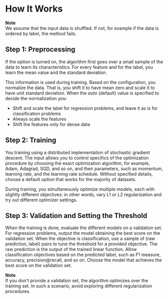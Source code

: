 # How It Works<a name="ll_how-it-works"></a>

**Note**  
We assume that the input data is shuffled\. If not, for example if the data is ordered by label, the method fails\. 

## Step 1: Preprocessing<a name="step1-preprocessing"></a>

If the option is turned on, the algorithm first goes over a small sample of the data to learn its characteristics\. For every feature and for the label, you learn the mean value and the standard deviation\. 

This information is used during training\. Based on the configuration, you normalize the data\. That is, you shift it to have mean zero and scale it to have unit standard deviation\. When the *auto* \(default\) value is specified to decide the normalization you: 
+ Shift and scale the label for regression problems, and leave it as is for classification problems
+ Always scale the features
+ Shift the features only for dense data

## Step 2: Training<a name="step2-training"></a>

You training using a distributed implementation of stochastic gradient descent\. The input allows you to control specifics of the optimization procedure by choosing the exact optimization algorithm, for example, Adam, Adagrad, SGD, and so on, and their parameters, such as momentum, learning rate, and the learning rate schedule\. Without specified details, choose a default option that works for the majority of datasets\. 

During training, you simultaneously optimize multiple models, each with slightly different objectives: in other words, vary L1 or L2 regularization and try out different optimizer settings\. 

## Step 3: Validation and Setting the Threshold<a name="step3-validation"></a>

When the training is done, evaluate the different models on a validation set\. For regression problems, output the model obtaining the best score on the validation set\. When the objective is classification, use a sample of \(raw prediction, label\) pairs to tune the threshold for a provided objective\. The raw prediction is the output of the trained linear function\. Allow classification objectives based on the predicted label, such as F1 measure, accuracy, precision@recall, and so on\. Choose the model that achieves the best score on the validation set\. 

**Note**  
If you don't provide a validation set, the algorithm optimizes over the training set\. In such a scenario, avoid exploring different regularization procedures\. 